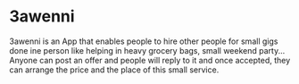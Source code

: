 # 3awenni

3awenni is an App that enables people to hire other people for small gigs done ine person like helping in heavy grocery bags, small weekend party... Anyone can post an offer and people will reply to it and once accepted, they can arrange the price and the place of this small service.
